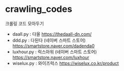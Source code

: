 # crawling_codes
크롤링 코드 모아두기

- daall.py : 다올 https://thedaall-dn.com/
- ddd.py : 다된다 (네이버 스마트 스토어) https://smartstore.naver.com/dadenda0
- luxhour.py : 럭스아워 (네이버 스마트 스토어) https://smartstore.naver.com/luxhour
- wiselux.py : 와이즈럭스 https://wiselux.co.kr/product
